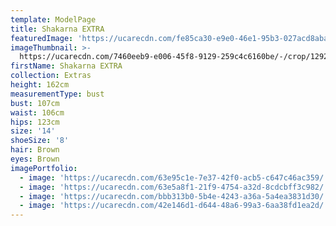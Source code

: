```yaml
---
template: ModelPage
title: Shakarna EXTRA
featuredImage: 'https://ucarecdn.com/fe85ca30-e9e0-46e1-95b3-027acd8abae1/'
imageThumbnail: >-
  https://ucarecdn.com/7460eeb9-e006-45f8-9129-259c4c6160be/-/crop/1292x1856/331,82/-/preview/
firstName: Shakarna EXTRA
collection: Extras
height: 162cm
measurementType: bust
bust: 107cm
waist: 106cm
hips: 123cm
size: '14'
shoeSize: '8'
hair: Brown
eyes: Brown
imagePortfolio:
  - image: 'https://ucarecdn.com/63e95c1e-7e37-42f0-acb5-c647c46ac359/'
  - image: 'https://ucarecdn.com/63e5a8f1-21f9-4754-a32d-8cdcbff3c982/'
  - image: 'https://ucarecdn.com/bbb313b0-5b4e-4243-a36a-5a4ea3831d30/'
  - image: 'https://ucarecdn.com/42e146d1-d644-48a6-99a3-6aa38fd1ea2d/'
---
```


